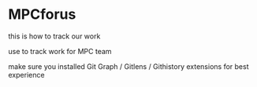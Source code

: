 # MPCforus
this is how to track our work

use to track work for MPC team

make sure you installed Git Graph / Gitlens / Githistory extensions for best experience


